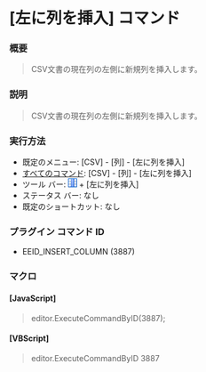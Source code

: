 # \[左に列を挿入\] コマンド

### 概要

> CSV文書の現在列の左側に新規列を挿入します。

### 説明

> CSV文書の現在列の左側に新規列を挿入します。

### 実行方法

- 既定のメニュー: \[CSV\] - \[列\] - \[左に列を挿入\]
- [すべてのコマンド](../../glossary/allcommands): \[CSV\] - \[列\] - \[左に列を挿入\]
- ツール バー: ![](../../images/columns_separators.gif) \+ \[左に列を挿入\]
- ステータス バー: なし
- 既定のショートカット: なし

### プラグイン コマンド ID

- EEID\_INSERT\_COLUMN (3887)

### マクロ

#### \[JavaScript\]

> editor.ExecuteCommandByID(3887);

#### \[VBScript\]

> editor.ExecuteCommandByID 3887
